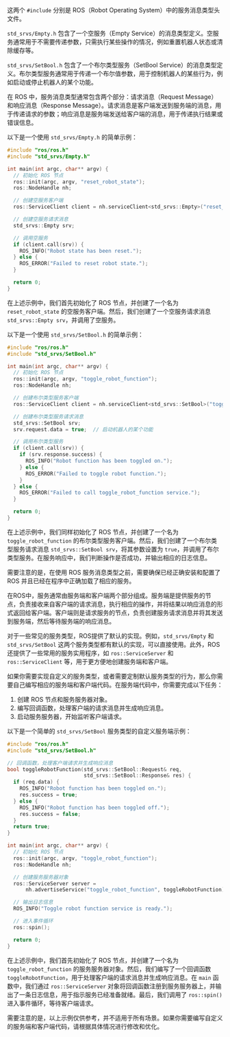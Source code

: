 这两个 `#include` 分别是 ROS（Robot Operating System）中的服务消息类型头文件。

`std_srvs/Empty.h` 包含了一个空服务（Empty Service）的消息类型定义。空服务通常用于不需要传递参数，只需执行某些操作的情况，例如重置机器人状态或清除缓存等。

`std_srvs/SetBool.h` 包含了一个布尔类型服务（SetBool Service）的消息类型定义。布尔类型服务通常用于传递一个布尔值参数，用于控制机器人的某些行为，例如启动或停止机器人的某个功能。

在 ROS 中，服务消息类型通常包含两个部分：请求消息（Request Message）和响应消息（Response Message）。请求消息是客户端发送到服务端的消息，用于传递请求的参数；响应消息是服务端发送给客户端的消息，用于传递执行结果或错误信息。

以下是一个使用 `std_srvs/Empty.h` 的简单示例：

```cpp
#include "ros/ros.h"
#include "std_srvs/Empty.h"

int main(int argc, char** argv) {
  // 初始化 ROS 节点
  ros::init(argc, argv, "reset_robot_state");
  ros::NodeHandle nh;

  // 创建空服务客户端
  ros::ServiceClient client = nh.serviceClient<std_srvs::Empty>("reset_robot_state");

  // 创建空服务请求消息
  std_srvs::Empty srv;

  // 调用空服务
  if (client.call(srv)) {
    ROS_INFO("Robot state has been reset.");
  } else {
    ROS_ERROR("Failed to reset robot state.");
  }

  return 0;
}
```

在上述示例中，我们首先初始化了 ROS 节点，并创建了一个名为 `reset_robot_state` 的空服务客户端。然后，我们创建了一个空服务请求消息 `std_srvs::Empty srv`，并调用了空服务。

以下是一个使用 `std_srvs/SetBool.h` 的简单示例：

```cpp
#include "ros/ros.h"
#include "std_srvs/SetBool.h"

int main(int argc, char** argv) {
  // 初始化 ROS 节点
  ros::init(argc, argv, "toggle_robot_function");
  ros::NodeHandle nh;

  // 创建布尔类型服务客户端
  ros::ServiceClient client = nh.serviceClient<std_srvs::SetBool>("toggle_robot_function");

  // 创建布尔类型服务请求消息
  std_srvs::SetBool srv;
  srv.request.data = true;  // 启动机器人的某个功能

  // 调用布尔类型服务
  if (client.call(srv)) {
    if (srv.response.success) {
      ROS_INFO("Robot function has been toggled on.");
    } else {
      ROS_ERROR("Failed to toggle robot function.");
    }
  } else {
    ROS_ERROR("Failed to call toggle_robot_function service.");
  }

  return 0;
}
```

在上述示例中，我们同样初始化了 ROS 节点，并创建了一个名为 `toggle_robot_function` 的布尔类型服务客户端。然后，我们创建了一个布尔类型服务请求消息 `std_srvs::SetBool srv`，将其参数设置为 `true`，并调用了布尔类型服务。在服务响应中，我们判断操作是否成功，并输出相应的日志信息。

需要注意的是，在使用 ROS 服务消息类型之前，需要确保已经正确安装和配置了 ROS 并且已经在程序中正确加载了相应的服务。









在ROS中，服务通常由服务端和客户端两个部分组成。服务端是提供服务的节点，负责接收来自客户端的请求消息，执行相应的操作，并将结果以响应消息的形式返回给客户端。客户端则是请求服务的节点，负责创建服务请求消息并将其发送到服务端，然后等待服务端的响应消息。

对于一些常见的服务类型，ROS提供了默认的实现。例如，`std_srvs/Empty` 和 `std_srvs/SetBool` 这两个服务类型都有默认的实现，可以直接使用。此外，ROS还提供了一些常用的服务实用程序，如 `ros::ServiceServer` 和 `ros::ServiceClient` 等，用于更方便地创建服务端和客户端。

如果你需要实现自定义的服务类型，或者需要定制默认服务类型的行为，那么你需要自己编写相应的服务端和客户端代码。在服务端代码中，你需要完成以下任务：

1. 创建 ROS 节点和服务服务器对象。
2. 编写回调函数，处理客户端的请求消息并生成响应消息。
3. 启动服务服务器，开始监听客户端请求。

以下是一个简单的 `std_srvs/SetBool` 服务类型的自定义服务端示例：

```cpp
#include "ros/ros.h"
#include "std_srvs/SetBool.h"

// 回调函数，处理客户端请求并生成响应消息
bool toggleRobotFunction(std_srvs::SetBool::Request& req,
                         std_srvs::SetBool::Response& res) {
  if (req.data) {
    ROS_INFO("Robot function has been toggled on.");
    res.success = true;
  } else {
    ROS_INFO("Robot function has been toggled off.");
    res.success = false;
  }
  return true;
}

int main(int argc, char** argv) {
  // 初始化 ROS 节点
  ros::init(argc, argv, "toggle_robot_function");
  ros::NodeHandle nh;

  // 创建服务服务器对象
  ros::ServiceServer server =
      nh.advertiseService("toggle_robot_function", toggleRobotFunction);

  // 输出日志信息
  ROS_INFO("Toggle robot function service is ready.");

  // 进入事件循环
  ros::spin();

  return 0;
}
```

在上述示例中，我们首先初始化了 ROS 节点，并创建了一个名为 `toggle_robot_function` 的服务服务器对象。然后，我们编写了一个回调函数 `toggleRobotFunction`，用于处理客户端的请求消息并生成响应消息。在 `main` 函数中，我们通过 `ros::ServiceServer` 对象将回调函数注册到服务服务器上，并输出了一条日志信息，用于指示服务已经准备就绪。最后，我们调用了 `ros::spin()` 进入事件循环，等待客户端请求。

需要注意的是，以上示例仅供参考，并不适用于所有场景。如果你需要编写自定义的服务端和客户端代码，请根据具体情况进行修改和优化。